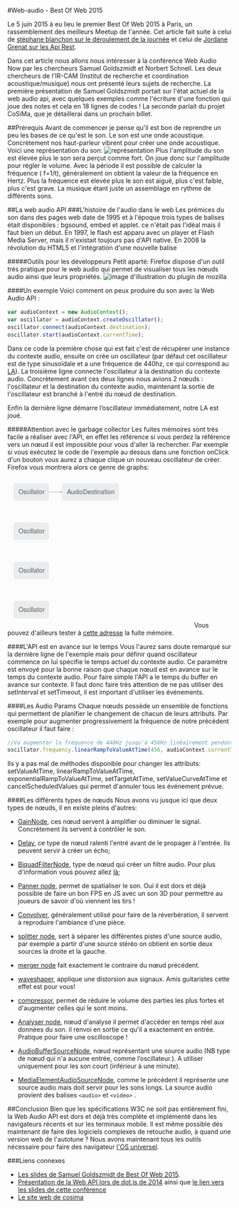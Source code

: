 #Web-audio - Best Of Web 2015

Le 5 juin 2015 à eu lieu le premier Best Of Web 2015 à Paris, un rassemblement des meilleurs Meetup de l'année. Cet article fait suite à celui de [stéphane blanchon sur le déroulement de la journée](http://blog.viseo-bt.com/meilleur-du-web-a-la-conference-best-web-2015/) et celui de [Jordane Grenat sur les Api Rest](https://stackedit.io/viewer#!provider=gist&gistId=2fcfe1a2c774c13e2466&filename=restWorld-bestOfWeb.md).

Dans cet article nous allons nous intéresser à la conférence Web Audio Now par les chercheurs Samuel Goldszmidt et Norbert Schnell. Les deux chercheurs de l'IR-CAM (Institut de recherche et coordination acoustique/musique) nous ont présenté leurs sujets de recherche. La première présentation de Samuel Goldszmidt portait sur l'état actuel de la web audio api, avec quelques exemples comme l'écriture d'une fonction qui joue des notes et cela en 18 lignes de codes ! La seconde parlait du projet CoSiMa, que je détaillerai dans un prochain billet.

##Prérequis
Avant de commencer je pense qu'il est bon de reprendre un peu les bases de ce qu'est le son. Le son est une onde acoustique. Concrètement nos haut-parleur vibrent pour créer une onde acoustique. Voici une représentation du son: 
![représentation](http://perceptionsonoretpe.free.fr/I/images/Fig_4.png)
Plus l'amplitude du son est élevée plus le son sera perçut comme fort. On joue donc sur l'amplitude pour régler le volume. Avec la période il est possible de calculer la fréquence ( f=1/t), généralement on obtient la valeur de la fréquence en Hertz. Plus la fréquence est élevée plus le son est aiguë, plus c'est faible, plus c'est grave. La musique étant juste un assemblage en rythme de différents sons.

##La web audio API
###L'histoire de l'audio dans le web
Les prémices du son dans des pages web date de 1995 et à l'époque trois types de balises était disponibles : bgsound, embed et applet. ce n'était pas l'idéal mais il faut bien un début. 
En 1997, le flash est apparu avec un player et Flash Media Server, mais il n'existait toujours pas d'API native.
En 2008 la révolution du HTML5 et l'intégration d'une nouvelle balise <audio> et enfin en 2010 le W3C définie la Web Audio API. À l'heure où j’écris ces lignes [le document est actuellement en Editor's graph](http://webaudio.github.io/web-audio-api/) mais [reste parfaitement utilisable sur tous les navigateurs sauf IE](http://caniuse.com/#search=web%20audio%20api), mais Edge implémentera  la Web Audio API.
###La Web Audio API en détail
L'API est de Haut niveau et elle permet un contrôle du son en JavaScript, elle repose sur le principe de routing modulaire. C'est à dire que le son possède une entrée auquel on va lui appliquer des nœuds audio pour obtenir le son en sortie. Un nœud audio peu par exemple correspondre à un filtre de certaines fréquences où un amplificateur, etc.

#####Outils pour les développeurs
Petit aparté: Firefox dispose d'un outil très pratique pour le web audio qui permet de visualiser tous les nœuds audio ainsi que leurs propriétés.
![image d'illustration du plugin de mozilla](http://blog.mozilla.org/hacks/files/2014/06/Web-Audio-Editor-1.png)

####Un exemple 
Voici comment on peux produire du son avec la Web Audio API :
```javascript
var audioContext = new AudioContext();
var oscillator = audioContext.createOscillator();
oscillator.connect(audioContext.destination);
oscillator.start(audioContext.currentTime);
```
Dans ce code la première chose qui est fait c'est de récupérer une instance du contexte audio, ensuite on crée un oscillateur (par défaut cet oscillateur est de type sinusoïdale et a une fréquence de 440hz, ce qui correspond au [LA](https://fr.wikipedia.org/wiki/La440)).
La troisième ligne connecte l'oscillateur à la destination du contexte audio. Concrètement avant ces deux lignes nous avions 2 nœuds : l'oscillateur et la destination du contexte audio, maintenant la sortie de l'oscillateur est branché à l'entré du nœud de destination. 

Enfin la dernière ligne démarre l’oscillateur immédiatement, notre LA est joué.

#####Attention avec le garbage collector
Les fuites mémoires sont très facile a réaliser avec l'API, en effet les référence si vous perdez la référence vers un nœud il est impossible pour vous d'aller là rechercher. Par exemple si vous exécutez le code de l'exemple au dessus dans une fonction onClick d'un bouton vous aurez a chaque clique un nouveau oscillateur de créer. Firefox vous montrera alors ce genre de graphs:

![image d'illustration](https://raw.githubusercontent.com/FBerthelot/web-audio-api-examples/gh-pages/images/garbage_collector.png)
Vous pouvez d'ailleurs tester à [cette adresse](http://fberthelot.github.io/web-audio-api-examples/exemple1) la fuite mémoire.

####L'API est en avance sur le temps
Vous l'aurez sans doute remarqué sur la dernière ligne de l'exemple mais pour définir quand oscillateur commence on lui spécifie le temps actuel du contexte audio. Ce paramètre est envoyé pour la bonne raison que chaque nœud est en avance sur le temps du contexte audio. Pour faire simple l'API a le temps du buffer en avance sur contexte.
Il faut donc faire très attention de ne pas utiliser des setInterval et setTimeout, il est important d'utiliser les événements.

####Les Audio Params
Chaque nœuds possède un ensemble de fonctions qui permettent de planifier le changement de chacun de leurs attributs. Par exemple pour augmenter progressivement la fréquence de notre précédent oscillateur il faut faire : 
```javascript
//Va augmenter la fréquence de 440Hz jusqu'à 456Hz linéairement pendant 10 secondes 
oscillator.frequency.linearRampToValueAtTime(456, audioContext.currentTime + 10);
```
Ils y a pas mal de méthodes  disponible pour changer les attributs: setValueAtTime, linearRampToValueAtTime, exponentialRampToValueAtTime, setTargetAtTime, setValueCurveAtTime et cancelScheduledValues qui permet d'annuler tous les événement prévue. 

####Les différents types de nœuds
Nous avons vu jusque ici que deux types de nœuds, il en existe pleins d'autres:

 - [GainNode](https://developer.mozilla.org/fr/docs/Web/API/GainNode), ces nœud servent à amplifier ou diminuer le signal. Concrètement ils servent à contrôler le son. 
 - [Delay](http://webaudio.github.io/web-audio-api/#the-delaynode-interface), ce type de nœud ralenti l'entré avant de le propager à l'entrée. Ils peuvent servir à créer un écho;
 - [BiquadFilterNode](https://developer.mozilla.org/en-US/docs/Web/API/BiquadFilterNode), type de nœud qui créer un filtre audio. Pour plus d'information vous pouvez allez [là](https://fr.wikipedia.org/wiki/Filtre_%28audio%29#Filtres_passe-haut_et_passe-bas);
 - [Panner node](https://developer.mozilla.org/fr/docs/Web/API/AudioListener), permet de spatialiser le son. Oui il est dors et déjà possible de faire un bon FPS en JS avec un son 3D pour permettre au joueurs de savoir d'où viennent les tirs !
 - [Convolver](http://webaudio.github.io/web-audio-api/#linear-effects-using-convolution), généralement utilisé pour faire de la réverbération, il servent à reproduire l'ambiance d'une pièce.
 - [splitter node](http://webaudio.github.io/web-audio-api/#the-channelsplitternode-interface), sert à séparer les différentes pistes d'une source audio, par exemple a partir d'une source stéréo on obtient en sortie deux sources la droite et la gauche.
 - [merger node](http://webaudio.github.io/web-audio-api/#the-channelmergernode-interface) fait exactement le contraire du nœud précédent.
 - [waveshaper](https://developer.mozilla.org/fr/docs/Web/API/WaveShaperNode), applique une distorsion aux signaux. Amis guitaristes cette effet est pour vous!
 - [compressor](http://webaudio.github.io/web-audio-api/#the-dynamicscompressornode-interface), permet de réduire le volume des parties les plus fortes et d'augmenter celles qui le sont moins.

 - [Analyser node](https://developer.mozilla.org/fr/docs/Web/API/AnalyserNode), nœud d'analyse il permet d'accéder en temps réel aux données du son. il renvoi en sortie ce qu'il a exactement en entrée. Pratique pour faire une oscilloscope !

 - [AudioBufferSourceNode](https://developer.mozilla.org/fr/docs/Web/API/AudioBufferSourceNode), nœud représentant une source audio (NB type de nœud qui n'a aucune entrée, comme l’oscillateur.). A utiliser uniquement pour les son court (inférieur à une minute).
 - [MediaElementAudioSourceNode](https://developer.mozilla.org/fr/docs/Web/API/MediaElementAudioSourceNode), comme le précédent il représente une source audio mais doit servir pour les sons longs. La source audio provient des balises `<audio>` et `<video>` .

##Conclusion
Bien que les spécifications W3C ne soit pas entièrement fini, la Web Audio API est dors et déjà très complète et implémenté dans les navigateurs récents et sur les terminaux mobile. Il est même possible dès maintenant de faire des logiciels complexes de retouche audio, à quand une version web de l'autotune ? Nous avons maintenant tous les outils nécessaire pour faire des navigateur [l'OS universel](http://www.infoworld.com/article/2609165/web-browsers/10-reasons-the-browser-is-becoming-the-universal-os.html).

###Liens connexes
* [Les slides de Samuel Goldszmidt de Best Of Web 2015](http://ouhouhsami.github.io/2015-06-05-bestofweb-paris/#1).
* [Présentation de la Web API lors de dot.js de 2014](http://lanyrd.com/2014/dotjseu/sdgppz/) ainsi que [le lien vers les slides de cette conférence](http://soledadpenades.com/files/t/20141117_dotjs/#21)
* [Le site web de cosima](http://cosima.ircam.fr/)